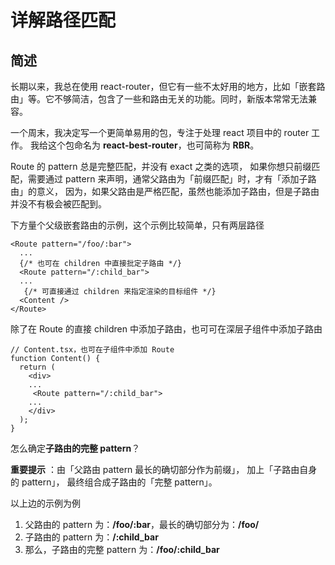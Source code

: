 # 详解路径匹配

## 简述

长期以来，我总在使用 react-router，但它有一些不太好用的地方，比如「嵌套路由」等。它不够简洁，包含了一些和路由无关的功能。同时，新版本常常无法兼容。

一个周末，我决定写一个更简单易用的包，专注于处理 react 项目中的 router 工作。 我给这个包命名为 **react-best-router**，也可简称为 **RBR**。




Route 的 pattern 总是完整匹配，并没有 exact 之类的选项，
如果你想只前缀匹配，需要通过 pattern 来声明，通常父路由为「前缀匹配」时，才有「添加子路由」的意义，
因为，如果父路由是严格匹配，虽然也能添加子路由，但是子路由并没不有极会被匹配到。

下方量个父级嵌套路由的示例，这个示例比较简单，只有两层路径

```tsx
<Route pattern="/foo/:bar">
  ...
  {/* 也可在 children 中直接批定子路由 */}
  <Route pattern="/:child_bar">
  ...
   {/* 可直接通过 children 来指定渲染的目标组件 */}
  <Content />
</Route>
```

除了在 Route 的直接 children 中添加子路由，也可可在深层子组件中添加子路由

```tsx
// Content.tsx，也可在子组件中添加 Route
function Content() {
  return (
    <div>
    ...
     <Route pattern="/:child_bar">
    ...
    </div>
  );
}
```

怎么确定**子路由的完整 pattern**？

**重要提示** ：由「父路由 pattern 最长的确切部分作为前缀」，
加上「子路由自身的 pattern」， 最终组合成子路由的「完整 pattern」。

以上边的示例为例

1. 父路由的 pattern 为：**/foo/:bar**，最长的确切部分为：**/foo/**
2. 子路由的 pattern 为：**/:child_bar**
3. 那么，子路由的完整 pattern 为：**/foo/:child_bar**

